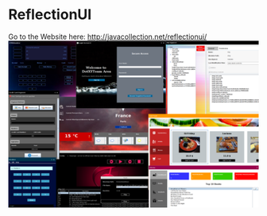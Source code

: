 ReflectionUI
============

Go to the Website here: http://javacollection.net/reflectionui/
![ExamplesImage](/custom-ui/examples/misc/screenshots/multiple-examples.png?raw=true)
